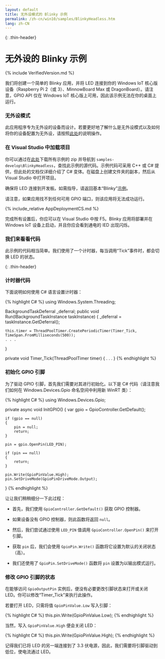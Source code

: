 ```yaml
---
layout: default
title: 无外设模式的 Blinky 示例
permalink: /zh-cn/win10/samples/BlinkyHeadless.htm
lang: zh-CN
---
```


{: .thin-header}
# 无外设的 Blinky 示例

{% include VerifiedVersion.md %}

我们将创建一个简单的 Blinky 应用，并将 LED 连接到你的 Windows IoT 核心版设备（Raspberry Pi 2（或 3）、MinnowBoard Max 或 DragonBoard）。请注意，GPIO API 仅在 Windows IoT 核心版上可用，因此该示例无法在你的桌面上运行。

### 无外设模式

此应用程序专为无外设的设备而设计。若要更好地了解什么是无外设模式以及如何将你的设备配置为无外设，请按照[此处]({{site.baseurl}}/{{page.lang}}/win10/HeadlessMode.htm)的说明操作。

### 在 Visual Studio 中加载项目

你可以通过在[此处](https://github.com/ms-iot/samples/archive/develop.zip)下载所有示例的 zip 并导航到 `samples-develop\BlinkyHeadless`，查找此示例的源代码。示例代码可采用 C++ 或 C\# 提供，但此处的文档仅详细介绍了 C\# 变体。在磁盘上创建文件夹的副本，然后从 Visual Studio 中打开项目。

确保将 LED 连接到开发板。如需指导，请返回基本“Blinky”[示例]({{site.baseurl}}/{{page.lang}}/win10/Samples/HelloBlinky.htm)。

请注意，如果应用找不到任何可用 GPIO 端口，则该应用将无法成功运行。

{% include_relative AppDeploymentCS.md %}

完成所有设置后，你应可以在 Visual Studio 中按 F5。Blinky 应用将部署并在 Windows IoT 设备上启动，并且你应会看到通电的 IED 出现闪烁。

### 我们来看看代码
此示例的代码相当简单。我们使用了一个计时器，每当调用“Tick”事件时，都会切换 LED 的状态。

{: .thin-header}
### 计时器代码
下面说明如何使用 C\# 语言设置计时器：

{% highlight C# %}
using Windows.System.Threading;

BackgroundTaskDeferral _deferral;
public void Run(IBackgroundTaskInstance taskInstance)
{
    _deferral = taskInstance.GetDeferral();

    this.timer = ThreadPoolTimer.CreatePeriodicTimer(Timer_Tick, TimeSpan.FromMilliseconds(500));
    . . .
}

private void Timer_Tick(ThreadPoolTimer timer)
{
    . . .
}
{% endhighlight %}


### 初始化 GPIO 引脚
为了驱动 GPIO 引脚，首先我们需要对其进行初始化。以下是 C\# 代码（请注意我们如何在 Windows.Devices.Gpio 命名空间中利用新 WinRT 类）：

{% highlight C# %}
using Windows.Devices.Gpio;

private async void InitGPIO()
{
    var gpio = GpioController.GetDefault();

    if (gpio == null)
    {
        pin = null;
        return;
    }

    pin = gpio.OpenPin(LED_PIN);

    if (pin == null)
    {
        return;
    }

    pin.Write(GpioPinValue.High);
    pin.SetDriveMode(GpioPinDriveMode.Output);
}
{% endhighlight %}

让让我们稍稍细分一下此过程：

* 首先，我们使用 `GpioController.GetDefault()` 获取 GPIO 控制器。

* 如果设备没有 GPIO 控制器，则此函数将返回 `null`。

* 然后，我们尝试通过使用 `LED_PIN` 值调用 `GpioController.OpenPin()` 来打开引脚。

* 获取 `pin` 后，我们会使用 `GpioPin.Write()` 函数将它设置为默认的关闭状态（高）。

* 我们还使用了 `GpioPin.SetDriveMode()` 函数将 `pin` 设置为以输出模式运行。


### 修改 GPIO 引脚的状态
在能够访问 `GpioOutputPin` 实例后，便没有必要更改引脚状态来打开或关闭 LED。你可以修改“Timer\_Tick”来执行此操作。

若要打开 LED，只需将值 `GpioPinValue.Low` 写入引脚：

{% highlight C# %}
this.pin.Write(GpioPinValue.Low);
{% endhighlight %}

当然，写入 `GpioPinValue.High` 便会关闭 LED：

{% highlight C# %}
this.pin.Write(GpioPinValue.High);
{% endhighlight %}

记得我们已将 LED 的另一端连接到了 3.3 伏电源，因此，我们需要将引脚驱动到低位，使电流通过 LED。
